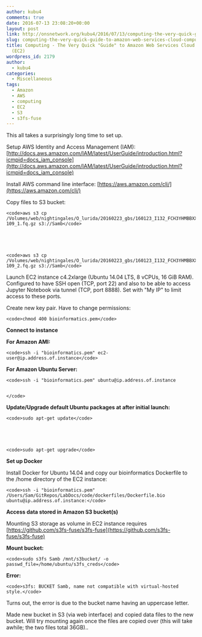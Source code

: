```yaml
---
author: kubu4
comments: true
date: 2016-07-13 23:08:20+00:00
layout: post
link: http://onsnetwork.org/kubu4/2016/07/13/computing-the-very-quick-guide-to-amazon-web-services-cloud-computing-instances-ec2/
slug: computing-the-very-quick-guide-to-amazon-web-services-cloud-computing-instances-ec2
title: Computing - The Very Quick "Guide" to Amazon Web Services Cloud Computing Instances
  (EC2)
wordpress_id: 2179
author:
  - kubu4
categories:
  - Miscellaneous
tags:
  - Amazon
  - AWS
  - computing
  - EC2
  - S3
  - s3fs-fuse
---
```


This all takes a surprisingly long time to set up.

Setup AWS Identity and Access Management (IAM): [http://docs.aws.amazon.com/IAM/latest/UserGuide/introduction.html?icmpid=docs_iam_console](http://docs.aws.amazon.com/IAM/latest/UserGuide/introduction.html?icmpid=docs_iam_console)

Install AWS command line interface: [https://aws.amazon.com/cli/](https://aws.amazon.com/cli/)

Copy files to S3 bucket:


    
    <code>aws s3 cp /Volumes/web/nightingales/O_lurida/20160223_gbs/160123_I132_FCH3YHMBBXX_L4_OYSzenG1AAD96FAAPEI-109_1.fq.gz s3://Samb</code>




    
    <code>aws s3 cp /Volumes/web/nightingales/O_lurida/20160223_gbs/160123_I132_FCH3YHMBBXX_L4_OYSzenG1AAD96FAAPEI-109_2.fq.gz s3://Samb</code>



Launch EC2 instance c4.2xlarge (Ubuntu 14.04 LTS, 8 vCPUs, 16 GiB RAM). Configured to have SSH open (TCP, port 22) and also to be able to access Jupyter Notebook via tunnel (TCP, port 8888). Set with "My IP" to limit access to these ports.

Create new key pair. Have to change permissions:


    
    <code>chmod 400 bioinformatics.pem</code>





**Connect to instance**

**For Amazon AMI:**


    
    <code>ssh -i "bioinformatics.pem" ec2-user@ip.address.of.instance</code>





**For Amazon Ubuntu Server:**


    
    <code>ssh -i "bioinformatics.pem" ubuntu@ip.address.of.instance
    
    
    </code>



**Update/Upgrade default Ubuntu packages at after initial launch:**


    
    <code>sudo apt-get update</code>




    
    <code>sudo apt-get upgrade</code>





**Set up Docker**

Install Docker for Ubuntu 14.04 and copy our bioinformatics Dockerfile to the /home directory of the EC2 instance:


    
    <code>ssh -i "bioinformatics.pem" /Users/Sam/GitRepos/LabDocs/code/dockerfiles/Dockerfile.bio ubuntu@ip.address.of.instance:</code>



**Access data stored in Amazon S3 bucket(s)**

Mounting S3 storage as volume in EC2 instance requires [https://github.com/s3fs-fuse/s3fs-fuse](https://github.com/s3fs-fuse/s3fs-fuse)



**Mount bucket:**


    
    <code>sudo s3fs Samb /mnt/s3bucket/ -o passwd_file=/home/ubuntu/s3fs_creds</code>





**Error:**


    
    <code>s3fs: BUCKET Samb, name not compatible with virtual-hosted style.</code>





Turns out, the error is due to the bucket name having an uppercase letter.

Made new bucket in S3 (via web interface) and copied data files to the new bucket. Will try mounting again once the files are copied over (this will take awhile; the two files total 36GB)..
